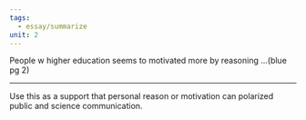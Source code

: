 ```yaml
---
tags:
  - essay/summarize
unit: 2
---
```

People w higher education seems to motivated more by reasoning ...(blue pg 2)

---
Use this as a support that personal reason or motivation can polarized public and science communication.